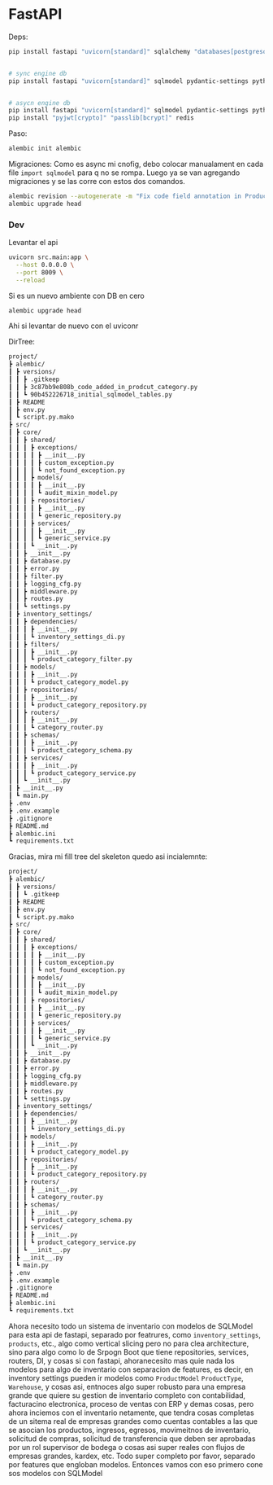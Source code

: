 # FastAPI

Deps: 
```sh
pip install fastapi "uvicorn[standard]" sqlalchemy "databases[postgresql]" pydantic-settings python-dotenv psycopg2-binary alembic gunicorn


# sync engine db
pip install fastapi "uvicorn[standard]" sqlmodel pydantic-settings python-dotenv alembic psycopg2-binary gunicorn


# asycn engine db
pip install fastapi "uvicorn[standard]" sqlmodel pydantic-settings python-dotenv alembic asyncpg psycopg2-binary gunicorn fastapi-filter "fastapi-pagination[sqlalchemy]"
pip install "pyjwt[crypto]" "passlib[bcrypt]" redis

```

Paso:
```sh
alembic init alembic

```

Migraciones:
Como es async mi cnofig, debo colocar manualament en cada file `import sqlmodel` para q no se rompa. Luego ya se van agregando migraciones y se las corre con estos dos comandos.

```sh
alembic revision --autogenerate -m "Fix code field annotation in ProductCategory"
alembic upgrade head
```


### Dev
Levantar el api
```sh
uvicorn src.main:app \
  --host 0.0.0.0 \
  --port 8009 \
  --reload
```
Si es un nuevo ambiente con DB en cero
```sh
alembic upgrade head
```
Ahi si levantar de nuevo con el uviconr






DirTree:
```sh
project/
┣ alembic/
┃ ┣ versions/
┃ ┃ ┣ .gitkeep
┃ ┃ ┣ 3c87bb9e808b_code_added_in_prodcut_category.py
┃ ┃ ┗ 90b452226718_initial_sqlmodel_tables.py
┃ ┣ README
┃ ┣ env.py
┃ ┗ script.py.mako
┣ src/
┃ ┣ core/
┃ ┃ ┣ shared/
┃ ┃ ┃ ┣ exceptions/
┃ ┃ ┃ ┃ ┣ __init__.py
┃ ┃ ┃ ┃ ┣ custom_exception.py
┃ ┃ ┃ ┃ ┗ not_found_exception.py
┃ ┃ ┃ ┣ models/
┃ ┃ ┃ ┃ ┣ __init__.py
┃ ┃ ┃ ┃ ┗ audit_mixin_model.py
┃ ┃ ┃ ┣ repositories/
┃ ┃ ┃ ┃ ┣ __init__.py
┃ ┃ ┃ ┃ ┗ generic_repository.py
┃ ┃ ┃ ┣ services/
┃ ┃ ┃ ┃ ┣ __init__.py
┃ ┃ ┃ ┃ ┗ generic_service.py
┃ ┃ ┃ ┗ __init__.py
┃ ┃ ┣ __init__.py
┃ ┃ ┣ database.py
┃ ┃ ┣ error.py
┃ ┃ ┣ filter.py
┃ ┃ ┣ logging_cfg.py
┃ ┃ ┣ middleware.py
┃ ┃ ┣ routes.py
┃ ┃ ┗ settings.py
┃ ┣ inventory_settings/
┃ ┃ ┣ dependencies/
┃ ┃ ┃ ┣ __init__.py
┃ ┃ ┃ ┗ inventory_settings_di.py
┃ ┃ ┣ filters/
┃ ┃ ┃ ┣ __init__.py
┃ ┃ ┃ ┗ product_category_filter.py
┃ ┃ ┣ models/
┃ ┃ ┃ ┣ __init__.py
┃ ┃ ┃ ┗ product_category_model.py
┃ ┃ ┣ repositories/
┃ ┃ ┃ ┣ __init__.py
┃ ┃ ┃ ┗ product_category_repository.py
┃ ┃ ┣ routers/
┃ ┃ ┃ ┣ __init__.py
┃ ┃ ┃ ┗ category_router.py
┃ ┃ ┣ schemas/
┃ ┃ ┃ ┣ __init__.py
┃ ┃ ┃ ┗ product_category_schema.py
┃ ┃ ┣ services/
┃ ┃ ┃ ┣ __init__.py
┃ ┃ ┃ ┗ product_category_service.py
┃ ┃ ┗ __init__.py
┃ ┣ __init__.py
┃ ┗ main.py
┣ .env
┣ .env.example
┣ .gitignore
┣ README.md
┣ alembic.ini
┗ requirements.txt
```















Gracias, mira mi fill tree del skeleton quedo asi incialemnte:

```sh
project/
┣ alembic/
┃ ┣ versions/
┃ ┃ ┗ .gitkeep
┃ ┣ README
┃ ┣ env.py
┃ ┗ script.py.mako
┣ src/
┃ ┣ core/
┃ ┃ ┣ shared/
┃ ┃ ┃ ┣ exceptions/
┃ ┃ ┃ ┃ ┣ __init__.py
┃ ┃ ┃ ┃ ┣ custom_exception.py
┃ ┃ ┃ ┃ ┗ not_found_exception.py
┃ ┃ ┃ ┣ models/
┃ ┃ ┃ ┃ ┣ __init__.py
┃ ┃ ┃ ┃ ┗ audit_mixin_model.py
┃ ┃ ┃ ┣ repositories/
┃ ┃ ┃ ┃ ┣ __init__.py
┃ ┃ ┃ ┃ ┗ generic_repository.py
┃ ┃ ┃ ┣ services/
┃ ┃ ┃ ┃ ┣ __init__.py
┃ ┃ ┃ ┃ ┗ generic_service.py
┃ ┃ ┃ ┗ __init__.py
┃ ┃ ┣ __init__.py
┃ ┃ ┣ database.py
┃ ┃ ┣ error.py
┃ ┃ ┣ logging_cfg.py
┃ ┃ ┣ middleware.py
┃ ┃ ┣ routes.py
┃ ┃ ┗ settings.py
┃ ┣ inventory_settings/
┃ ┃ ┣ dependencies/
┃ ┃ ┃ ┣ __init__.py
┃ ┃ ┃ ┗ inventory_settings_di.py
┃ ┃ ┣ models/
┃ ┃ ┃ ┣ __init__.py
┃ ┃ ┃ ┗ product_category_model.py
┃ ┃ ┣ repositories/
┃ ┃ ┃ ┣ __init__.py
┃ ┃ ┃ ┗ product_category_repository.py
┃ ┃ ┣ routers/
┃ ┃ ┃ ┣ __init__.py
┃ ┃ ┃ ┗ category_router.py
┃ ┃ ┣ schemas/
┃ ┃ ┃ ┣ __init__.py
┃ ┃ ┃ ┗ product_category_schema.py
┃ ┃ ┣ services/
┃ ┃ ┃ ┣ __init__.py
┃ ┃ ┃ ┗ product_category_service.py
┃ ┃ ┗ __init__.py
┃ ┣ __init__.py
┃ ┗ main.py
┣ .env
┣ .env.example
┣ .gitignore
┣ README.md
┣ alembic.ini
┗ requirements.txt
```


Ahora necesito todo un sistema de inventario con modelos de SQLModel para esta api de fastapi, separado por featrures, como `inventory_settings`, `products`, etc., algo como vertical slicing pero no para clea architecture, sino para algo como lo de Srpogn Boot que tiene repositories, services, routers, DI, y cosas si con fastapi, ahoranecesito mas quie nada los modelos para algo de inventario con separacion de features, es decir, en inventory settings pueden ir modelos como `ProductModel` `ProductType`, `Warehouse`, y cosas asi, entnoces algo super robusto para una empresa grande que quiere su gestion de inventario completo con contabilidad, facturacino electronica, proceso de ventas con ERP y demas cosas, pero ahora inciemos con el inventario netamente, que tendra cosas completas de un sitema real de empresas grandes como cuentas contables a las que se asocian los productos, ingresos, egresos, movimeitnos de inventario, solicitud de compras, solicitud de transferencia que deben ser aprobadas por un rol supervisor de bodega o cosas asi super reales con flujos de empresas grandes, kardex, etc. Todo super completo por favor, separado por features que engloban modelos. Entonces vamos con eso primero cone sos modelos con SQLModel











